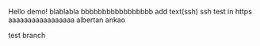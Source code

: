 Hello demo!
blablabla
bbbbbbbbbbbbbbbbb
add text(ssh)
ssh test in https
aaaaaaaaaaaaaaaaa
albertan
ankao

test branch
